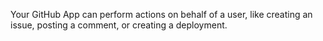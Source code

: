 Your GitHub App can perform actions on behalf of a user, like creating an issue, posting a comment, or creating a deployment.
